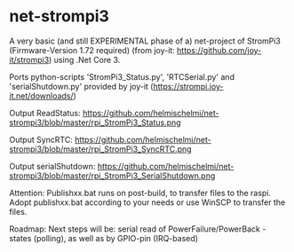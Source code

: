 # net-strompi3
A very basic (and still EXPERIMENTAL phase of a) net-project of StromPi3 (Firmware-Version 1.72 required) (from joy-it: https://github.com/joy-it/strompi3) using .Net Core 3.

Ports python-scripts 'StromPi3_Status.py', 'RTCSerial.py' and 'serialShutdown.py'
provided by joy-it (https://strompi.joy-it.net/downloads/)

Output ReadStatus:
https://github.com/helmischelmi/net-strompi3/blob/master/rpi_StromPi3_Status.png

Output SyncRTC:
https://github.com/helmischelmi/net-strompi3/blob/master/rpi_StromPi3_SyncRTC.png

Output serialShutdown:
https://github.com/helmischelmi/net-strompi3/blob/master/rpi_StromPi3_SerialShutdown.png

Attention: Publishxx.bat runs on post-build, to transfer files to the raspi.
Adopt publishxx.bat according to your needs or use WinSCP to transfer the files.

Roadmap: 
Next steps will be: serial read of PowerFailure/PowerBack - states (polling), 
as well as by GPIO-pin (IRQ-based)

